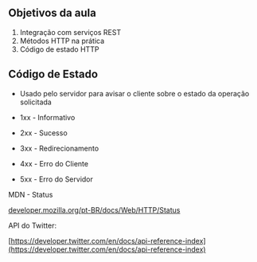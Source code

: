 ## Objetivos da aula

 1. Integração com serviços REST
 2. Métodos HTTP na prática
 3. Código de estado HTTP

## Código de Estado

 - Usado pelo servidor para avisar o cliente sobre o estado da operação solicitada

 - 1xx - Informativo
 - 2xx - Sucesso
 - 3xx - Redirecionamento
 - 4xx - Erro do Cliente
 - 5xx - Erro do Servidor

MDN - Status

[developer.mozilla.org/pt-BR/docs/Web/HTTP/Status](developer.mozilla.org/pt-BR/docs/Web/HTTP/Status)

 API do Twitter:

 [https://developer.twitter.com/en/docs/api-reference-index](https://developer.twitter.com/en/docs/api-reference-index)
